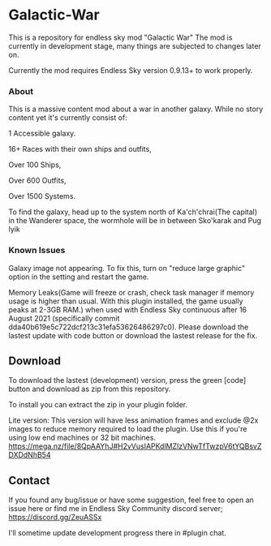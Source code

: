 # Galactic-War
This is a repository for endless sky mod "Galactic War"
The mod is currently in development stage, many things are subjected to changes later on.

Currently the mod requires Endless Sky version 0.9.13+ to work properly.

### About
This is a massive content mod about a war in another galaxy.
While no story content yet it's currently consist of:

1 Accessible galaxy.

16+ Races with their own ships and outfits,

Over 100 Ships,

Over 600 Outfits,

Over 1500 Systems.

To find the galaxy, head up to the system north of Ka'ch'chrai(The capital) in the Wanderer space, the wormhole will be in between Sko'karak and Pug Iyik

### Known Issues
Galaxy image not appearing. To fix this, turn on "reduce large graphic" option in the setting and restart the game.

Memory Leaks(Game will freeze or crash, check task manager if memory usage is higher than usual. With this plugin installed, the game usually peaks at 2-3GB RAM.) when used with Endless Sky continuous after 16 August 2021 (specifically commit dda40b619e5c722dcf213c31efa53626486297c0). Please download the lastest update with code button or download the lastest release for the fix.

## Download
To download the lastest (development) version, press the green [code] button and download as zip from this repository.

To install you can extract the zip in your plugin folder.

Lite version:
This version will have less animation frames and exclude @2x images to reduce memory required to load the plugin. Use this if you're using low end machines or 32 bit machines.
https://mega.nz/file/8QpAAYhJ#H2vVusIAPKdlMZlzVNwTfTwzpV6tYQBsvZDXDdNhB54

## Contact
If you found any bug/issue or have some suggestion, feel free to open an issue here or find me in Endless Sky Community discord server; https://discord.gg/ZeuASSx 

I'll sometime update development progress there in #plugin chat.

